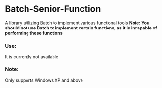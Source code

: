# Batch-Senior-Function

A library utilizing Batch to implement various functional tools
**Note: You should not use Batch to implement certain functions, as it is incapable of performing these functions**

### Use:

It is currently not available

### Note:

Only supports Windows XP and above